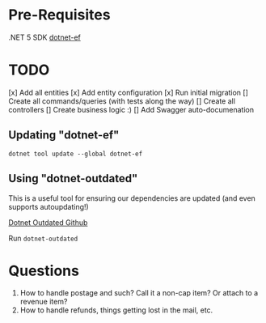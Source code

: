 # Pre-Requisites

.NET 5 SDK
[dotnet-ef](https://docs.microsoft.com/en-us/ef/core/cli/dotnet)

# TODO

[x] Add all entities 
[x] Add entity configuration
[x] Run initial migration
[] Create all commands/queries (with tests along the way)
[] Create all controllers
[] Create business logic :)
[] Add Swagger auto-documenation

## Updating "dotnet-ef"

`dotnet tool update --global dotnet-ef`

## Using "dotnet-outdated"

This is a useful tool for ensuring our dependencies are updated (and even supports autoupdating!)

[Dotnet Outdated Github](https://github.com/dotnet-outdated/dotnet-outdated)

Run `dotnet-outdated`

# Questions

1. How to handle postage and such? Call it a non-cap item? Or attach to a revenue item?
2. How to handle refunds, things getting lost in the mail, etc.
